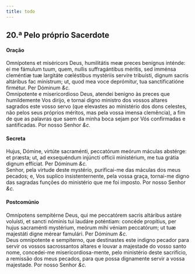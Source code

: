 ```yaml
---
title: todo
---
```

<h2 class="text-center">20.ª Pelo próprio Sacerdote</h2>

<h4 class="text-center">Oração</h4>
<div class="container-fluid">
<div class="row">
<div class="dropcap text-justify">
Omnípotens et miséricors Deus, humilitátis meæ preces benígnus inténde: ei me fámulum tuum, quem, nullis suffragántibus méritis, sed imménsa cleméntiæ tuæ largitáte cœléstibus mystériis servíre tribuísti, dignum sacris altáribus fac minístrum; ut, quod mea voce deprómitur, tua sanctificatióne firmétur. Per Dóminum <em>&c.</em>
</div>
<div class="dropcap text-justify">
Omnipotente e misericordioso Deus, atendei benigno às preces que humildemente Vos dirijo, e tornai digno ministro dos vossos altares sagrados este vosso servo (que elevastes ao ministério dos dons celestes, não pelos seus próprios méritos, mas pela vossa imensa clemência), a fim de que as palavras que saem da minha boca sejam por Vós confirmadas e santificadas. Por nosso Senhor <em>&c.</em>
</div>
</div>
</div>

<h4 class="text-center">Secreta</h4>
<div class="container-fluid">
<div class="row">
<div class="dropcap text-justify">
Hujus, Dómine, virtúte sacraménti, peccatórum meórum máculas abstérge: et præsta; ut, ad exsequéndum injúncti officii ministérium, me tua grátia dignum effíciat. Per Dóminum <em>&c.</em>
</div>
<div class="dropcap text-justify">
Senhor, pela virtude deste mystério, purificai-me das máculas dos meus pecados; e, Vos suplico insistenternente, pela vossa graça, tornai-me digno das sagradas funções do ministério que me foi imposto. Por nosso Senhor <em>&c.</em>
</div>
</div>
</div>

<h4 class="text-center">Postcomúnio</h4>
<div class="container-fluid">
<div class="row">
<div class="dropcap text-justify">
Omnípotens sempitérne Deus, qui me peccatórem sacris altáribus astáre voluísti, et sancti nóminis tui laudáre poténtiam: concéde propítius, per hujus sacraménti mystérium, meórum mihi véniam peccatórum; ut tuæ majestáti digne mérear famulári. Per Dóminum <em>&c.</em>
</div>
<div class="dropcap text-justify">
Deus omnipotente e sempiterno, que destinastes este indigno pecador para servir os vossos sacrossantos altares e louvar a majestade do vosso santo nome, concedei-me misericordiosa-mente, pelo ministério deste sacrifício, a remissão dos meus pecados, para que possa dignamente servir a vossa majestade. Por nosso Senhor <em>&c.</em>
</div>
</div>
</div>